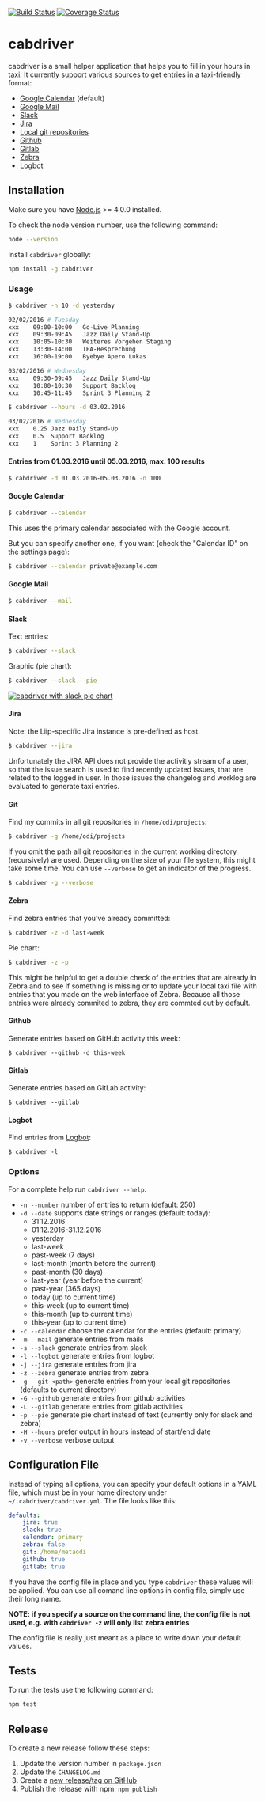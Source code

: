 [![Build Status](https://travis-ci.org/metaodi/cabdriver.svg?branch=master)](https://travis-ci.org/metaodi/cabdriver)
[![Coverage Status](https://coveralls.io/repos/github/metaodi/cabdriver/badge.svg?branch=master)](https://coveralls.io/github/metaodi/cabdriver?branch=master)

cabdriver
=========

cabdriver is a small helper application that helps you to fill in your hours in [taxi](https://github.com/sephii/taxi).
It currently support various sources to get entries in a taxi-friendly format:

* [Google Calendar](#google-calendar) (default)
* [Google Mail](#google-mail)
* [Slack](#slack)
* [Jira](#jira)
* [Local git repositories](#git)
* [Github](#github)
* [Gitlab](#gitlab)
* [Zebra](#zebra)
* [Logbot](#logbot)

## Installation

Make sure you have [Node.js](https://nodejs.org/en/) >= 4.0.0 installed.

To check the node version number, use the following command:

```bash
node --version
```

Install `cabdriver` globally:
```bash
npm install -g cabdriver
```

### Usage

```bash
$ cabdriver -n 10 -d yesterday

02/02/2016 # Tuesday
xxx    09:00-10:00   Go-Live Planning
xxx    09:30-09:45   Jazz Daily Stand-Up
xxx    10:05-10:30   Weiteres Vorgehen Staging
xxx    13:30-14:00   IPA-Besprechung
xxx    16:00-19:00   Byebye Apero Lukas

03/02/2016 # Wednesday
xxx    09:30-09:45   Jazz Daily Stand-Up
xxx    10:00-10:30   Support Backlog
xxx    10:45-11:45   Sprint 3 Planning 2
```

```bash
$ cabdriver --hours -d 03.02.2016

03/02/2016 # Wednesday
xxx    0.25 Jazz Daily Stand-Up
xxx    0.5  Support Backlog
xxx    1    Sprint 3 Planning 2
```


#### Entries from 01.03.2016 until 05.03.2016, max. 100 results
```bash
$ cabdriver -d 01.03.2016-05.03.2016 -n 100
```

#### Google Calendar

```bash
$ cabdriver --calendar
```

This uses the primary calendar associated with the Google account.

But you can specify another one, if you want (check the "Calendar ID" on the settings page):

```bash
$ cabdriver --calendar private@example.com
```

#### Google Mail

```bash
$ cabdriver --mail
```

#### Slack

Text entries:
```bash
$ cabdriver --slack
```

Graphic (pie chart):
```bash
$ cabdriver --slack --pie
```
[![cabdriver with slack pie chart](http://i.imgur.com/KcPgjcU.png)](#)

#### Jira

Note: the Liip-specific Jira instance is pre-defined as host.

```bash
$ cabdriver --jira
```

Unfortunately the JIRA API does not provide the activitiy stream of a user, so that the issue search is used to find recently updated issues, that are related to the logged in user.
In those issues the changelog and worklog are evaluated to generate taxi entries.

#### Git

Find my commits in all git repositories in `/home/odi/projects`:
```bash
$ cabdriver -g /home/odi/projects
```

If you omit the path all git repositories in the current working directory (recursively) are used.
Depending on the size of your file system, this might take some time.
You can use `--verbose` to get an indicator of the progress.

```bash
$ cabdriver -g --verbose
```

#### Zebra

Find zebra entries that you've already committed:
```bash
$ cabdriver -z -d last-week
```

Pie chart:
```bash
$ cabdriver -z -p
```

This might be helpful to get a double check of the entries that are already in Zebra and to see if something is missing or to update your local taxi file with entries that you made on the web interface of Zebra.
Because all those entries were already commited to zebra, they are commted out by default.

#### Github

Generate entries based on GitHub activity this week:

```
$ cabdriver --github -d this-week
```

#### Gitlab

Generate entries based on GitLab activity:

```
$ cabdriver --gitlab
```

#### Logbot

Find entries from [Logbot](https://github.com/metaodi/logbot):
```
$ cabdriver -l
```

### Options

For a complete help run `cabdriver --help`.

* `-n --number` number of entries to return (default: 250)
* `-d --date` supports date strings or ranges (default: today):
  * 31.12.2016
  * 01.12.2016-31.12.2016
  * yesterday
  * last-week
  * past-week (7 days)
  * last-month (month before the current)
  * past-month (30 days)
  * last-year (year before the current)
  * past-year (365 days)
  * today (up to current time)
  * this-week (up to current time)
  * this-month (up to current time)
  * this-year (up to current time)
* `-c --calendar` choose the calendar for the entries (default: primary)
* `-m --mail` generate entries from mails
* `-s --slack` generate entries from slack
* `-l --logbot` generate entries from logbot
* `-j --jira` generate entries from jira
* `-z --zebra` generate entries from zebra
* `-g --git <path>` generate entries from your local git repositories (defaults to current directory)
* `-G --github` generate entries from github activities
* `-L --gitlab` generate entries from gitlab activities
* `-p --pie` generate pie chart instead of text (currently only for slack and zebra)
* `-H --hours` prefer output in hours instead of start/end date
* `-v --verbose` verbose output

## Configuration File

Instead of typing all options, you can specify your default options in a YAML file, which must be in your home directory under `~/.cabdriver/cabdriver.yml`.
The file looks like this:

```yaml
defaults:
    jira: true
    slack: true
    calendar: primary
    zebra: false
    git: /home/metaodi
    github: true
    gitlab: true
```

If you have the config file in place and you type `cabdriver` these values will be applied.
You can use all comand line options in config file, simply use their long name.

**NOTE: if you specify a source on the command line, the config file is not used, e.g. with `cabdriver -z` will only list zebra entries**

The config file is really just meant as a place to write down your default values.

## Tests

To run the tests use the following command:

```bash
npm test
```

## Release

To create a new release follow these steps:

1. Update the version number in `package.json`
1. Update the `CHANGELOG.md`
1. Create a [new release/tag on GitHub](https://github.com/metaodi/cabdriver/releases)
1. Publish the release with npm: `npm publish`

